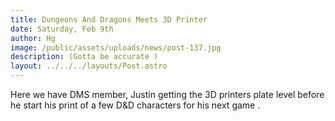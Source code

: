 ```yaml
---
title: Dungeons And Dragons Meets 3D Printer
date: Saturday, Feb 9th
author: Hg
image: /public/assets/uploads/news/post-137.jpg
description: (Gotta be accurate )
layout: ../../../layouts/Post.astro
---
```


Here we have DMS member, Justin getting the 3D printers plate level before he start his print of a few D&D characters for his next game .
